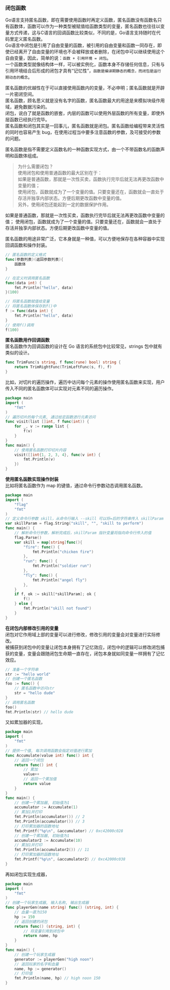 
### 闭包函数
Go语言支持匿名函数，即在需要使用函数时再定义函数，匿名函数没有函数名只有函数体，函数可以作为一种类型被赋值给函数类型的变量，匿名函数也往往以变量方式传递，这与C语言的回调函数比较类似，不同的是，Go语言支持随时在代码里定义匿名函数。  
Go语言中闭包是引用了自由变量的函数，被引用的自由变量和函数一同存在，即使已经离开了自由变量的环境也不会被释放或者删除，在闭包中可以继续使用这个自由变量，因此，简单的说：`函数 + 引用环境 = 闭包`。  
一个函数类型就像结构体一样，可以被实例化，函数本身不存储任何信息，只有与引用环境结合后形成的闭包才具有“记忆性”，`函数是编译期静态的概念，而闭包是运行期动态的概念`。  

匿名函数的优越性在于可以直接使用函数内的变量，不必申明；匿名函数就是开辟一片密闭空间。  
匿名函数，顾名思义就是没有名字的函数，匿名函数最大的用途是来模拟块级作用域，避免数据污染的。  
闭包，说白了就是函数的嵌套，内层的函数可以使用外层函数的所有变量，即使外层函数已经执行完毕。  
匿名函数和闭包其实是一回事儿，匿名函数就是闭包。匿名函数给编程带来灵活性的同时也容易产生 bug，在使用过程当中要多注意函数的参数，及可接受的参数的问题。  

匿名函数是指不需要定义函数名的一种函数实现方式，由一个不带函数名的函数声明和函数体组成。
> 为什么需要闭包？  
> 使用闭包和使用普通函数的最大区别在于：  
> 如果是普通函数，那就是一次性买卖，函数执行完毕后就无法再更改函数中变量的值；  
> 使用闭包，函数就成为了一个变量的值。只要变量还在，函数就会一直处于存活并独享内部状态。方便后期更改函数中变量的值。  
> 另外，使用闭包还能起到一定的数据保护作用。

如果是普通函数，那就是一次性买卖，函数执行完毕后就无法再更改函数中变量的值；
使用闭包，函数就成为了一个变量的值。只要变量还在，函数就会一直处于存活并独享内部状态。方便后期更改函数中变量的值。

匿名函数的用途非常广泛，它本身就是一种值，可以方便地保存在各种容器中实现回调函数和操作封装。  
```go
// 匿名函数的定义格式
func(参数列表)(返回参数列表){
    函数体
}

// 在定义时调用匿名函数
func(data int) {
    fmt.Println("hello", data)
}(100)

// 将匿名函数赋值给变量
// 将匿名函数体保存到f()中
f := func(data int) {
    fmt.Println("hello", data)
}
// 使用f()调用
f(100)
```

**匿名函数用作回调函数**  
匿名函数作为回调函数的设计在 Go 语言的系统包中比较常见，strings 包中就有类似的设计。  
```go
func TrimFunc(s string, f func(rune) bool) string {
    return TrimRightFunc(TrimLeftFunc(s, f), f)
}
```

比如，对切片的遍历操作，遍历中访问每个元素的操作使用匿名函数来实现，用户传入不同的匿名函数体可以实现对元素不同的遍历操作。  
```go
package main
import (
    "fmt"
)
// 遍历切片的每个元素, 通过给定函数进行元素访问
func visit(list []int, f func(int)) {
    for _, v := range list {
        f(v)
    }
}
func main() {
    // 使用匿名函数打印切片内容
    visit([]int{1, 2, 3, 4}, func(v int) {
        fmt.Println(v)
    })
}
```

**使用匿名函数实现操作封装**  
比如将匿名函数作为 map 的键值，通过命令行参数动态调用匿名函数。  
```go
package main
import (
    "flag"
    "fmt"
)
// 定义命令行参数 skill，从命令行输入 --skill 可以将=后的字符串传入 skillParam 指针变量
var skillParam = flag.String("skill", "", "skill to perform")
func main() {
    // 解析命令行参数，解析完成后，skillParam 指针变量将指向命令行传入的值
    flag.Parse()
    var skill = map[string]func(){
        "fire": func() {
            fmt.Println("chicken fire")
        },
        "run": func() {
            fmt.Println("soldier run")
        },
        "fly": func() {
            fmt.Println("angel fly")
        },
    }
    if f, ok := skill[*skillParam]; ok {
        f()
    } else {
        fmt.Println("skill not found")
    }
}
```

**在闭包内部修改引用的变量**  
闭包对它作用域上部的变量可以进行修改，修改引用的变量会对变量进行实际修改。  
被捕获到闭包中的变量让闭包本身拥有了记忆效应，闭包中的逻辑可以修改闭包捕获的变量，变量会跟随闭包生命期一直存在，闭包本身就如同变量一样拥有了记忆效应。  
```go
// 准备一个字符串
str := "hello world"
// 创建一个匿名函数
foo := func() {
    // 匿名函数中访问str
    str = "hello dude"
}
// 调用匿名函数
foo()
fmt.Println(str) // hello dude
```

又如累加器的实现，
```go
package main
import (
    "fmt"
)
// 提供一个值, 每次调用函数会指定对值进行累加
func Accumulate(value int) func() int {
    // 返回一个闭包
    return func() int {
        // 累加
        value++
        // 返回一个累加值
        return value
    }
}
func main() {
    // 创建一个累加器, 初始值为1
    accumulator := Accumulate(1)
    // 累加1并打印
    fmt.Println(accumulator()) // 2
    fmt.Println(accumulator()) // 3
    // 打印累加器的函数地址
    fmt.Printf("%p\n", &accumulator) // 0xc42000c028
    // 创建一个累加器, 初始值为1
    accumulator2 := Accumulate(10) 
    // 累加1并打印
    fmt.Println(accumulator2()) // 11
    // 打印累加器的函数地址
    fmt.Printf("%p\n", &accumulator2) // 0xc42000c038
}
```

再如闭包实现生成器，
```go
package main
import (
    "fmt"
)
// 创建一个玩家生成器, 输入名称, 输出生成器
func playerGen(name string) func() (string, int) {
    // 血量一直为150
    hp := 150
    // 返回创建的闭包
    return func() (string, int) {
        // 将变量引用到闭包中
        return name, hp
    }
}
func main() {
    // 创建一个玩家生成器
    generator := playerGen("high noon")
    // 返回玩家的名字和血量
    name, hp := generator()
    // 打印值
    fmt.Println(name, hp) // high noon 150
}
```
